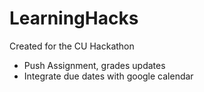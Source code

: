 # LearningHacks
Created for the CU Hackathon
- Push Assignment, grades updates
- Integrate due dates with google calendar
